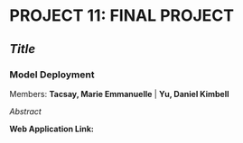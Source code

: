 # PROJECT 11: FINAL PROJECT
## *Title*
### Model Deployment

Members: **Tacsay, Marie Emmanuelle** | **Yu, Daniel Kimbell**

*Abstract*

**Web Application Link:** 
